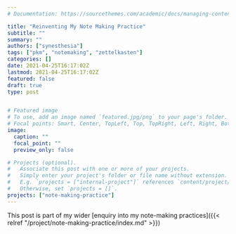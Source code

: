 ```yaml
---
# Documentation: https://sourcethemes.com/academic/docs/managing-content/

title: "Reinventing My Note Making Practice"
subtitle: ""
summary: ""
authors: ["synesthesia"]
tags: ["pkm", "notemaking", "zettelkasten"]
categories: []
date: 2021-04-25T16:17:02Z
lastmod: 2021-04-25T16:17:02Z
featured: false
draft: true
type: post


# Featured image
# To use, add an image named `featured.jpg/png` to your page's folder.
# Focal points: Smart, Center, TopLeft, Top, TopRight, Left, Right, BottomLeft, Bottom, BottomRight.
image:
  caption: ""
  focal_point: ""
  preview_only: false

# Projects (optional).
#   Associate this post with one or more of your projects.
#   Simply enter your project's folder or file name without extension.
#   E.g. `projects = ["internal-project"]` references `content/project/deep-learning/index.md`.
#   Otherwise, set `projects = []`.
projects: ["note-making-practice"]
---
```


This post is part of my wider [enquiry into my note-making practices]({{< relref  "/project/note-making-practice/index.md" >}})